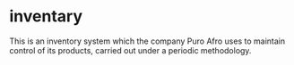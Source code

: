 # inventary
This is an inventory system which the company Puro Afro uses to maintain control of its products, carried out under a periodic methodology.

